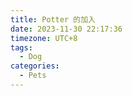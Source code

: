 ```yaml
---
title: Potter 的加入
date: 2023-11-30 22:17:36
timezone: UTC+8
tags:
  - Dog
categories:
  - Pets
---
```

